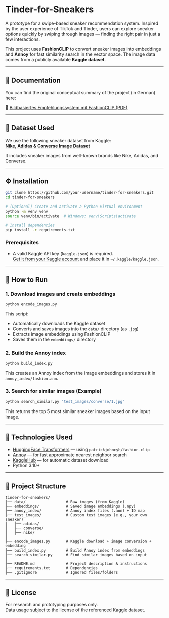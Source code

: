 # Tinder-for-Sneakers

A prototype for a swipe-based sneaker recommendation system. Inspired by the user experience of TikTok and Tinder, users can explore sneaker options quickly by swiping through images — finding the right pair in just a few interactions.

This project uses **FashionCLIP** to convert sneaker images into embeddings and **Annoy** for fast similarity search in the vector space. The image data comes from a publicly available **Kaggle dataset**.

---

## 📄 Documentation

You can find the original conceptual summary of the project (in German) here:

📘 [Bildbasiertes Empfehlungssystem mit FashionCLIP (PDF)](docs/fashionclip-paper.pdf)

---

## 📁 Dataset Used

We use the following sneaker dataset from Kaggle:  
**[Nike, Adidas & Converse Image Dataset](https://www.kaggle.com/datasets/die9origephit/nike-adidas-and-converse-imaged)**

It includes sneaker images from well-known brands like Nike, Adidas, and Converse.

---

## ⚙️ Installation

```bash
git clone https://github.com/your-username/tinder-for-sneakers.git
cd tinder-for-sneakers
```

```bash
# (Optional) Create and activate a Python virtual environment
python -m venv venv
source venv/bin/activate  # Windows: venv\Scripts\activate
```

```bash
# Install dependencies
pip install -r requirements.txt
```

### Prerequisites

- A valid Kaggle API key (`kaggle.json`) is required.  
  [Get it from your Kaggle account](https://www.kaggle.com/account) and place it in `~/.kaggle/kaggle.json`.

---

## 🚀 How to Run

### 1. Download images and create embeddings

```bash
python encode_images.py
```

This script:
- Automatically downloads the Kaggle dataset
- Converts and saves images into the `data/` directory (as `.jpg`)
- Extracts image embeddings using FashionCLIP
- Saves them in the `embeddings/` directory

### 2. Build the Annoy index

```bash
python build_index.py
```

This creates an Annoy index from the image embeddings and stores it in `annoy_index/fashion.ann`.

### 3. Search for similar images (Example)

```bash
python search_similar.py "test_images/converse/1.jpg"
```

This returns the top 5 most similar sneaker images based on the input image.

---

## 🧠 Technologies Used

- [HuggingFace Transformers](https://huggingface.co) — using `patrickjohncyh/fashion-clip`
- [Annoy](https://github.com/spotify/annoy) — for fast approximate nearest neighbor search
- [KaggleHub](https://github.com/ishant1609/KaggleHub) — for automatic dataset download
- Python 3.10+

---

## 📂 Project Structure

```
tinder-for-sneakers/
├── data/                  # Raw images (from Kaggle)
├── embeddings/            # Saved image embeddings (.npy)
├── annoy_index/           # Annoy index files (.ann) + ID map
├── test_images/           # Custom test images (e.g., your own sneaker)
│   ├── adidas/
│   ├── converse/
│   ├── nike/
│ 
├── encode_images.py       # Kaggle download + image conversion + embedding
├── build_index.py         # Build Annoy index from embeddings
├── search_similar.py      # Find similar images based on input
│
├── README.md              # Project description & instructions
├── requirements.txt       # Dependencies
├── .gitignore             # Ignored files/folders
```

---

## 📄 License

For research and prototyping purposes only.  
Data usage subject to the license of the referenced Kaggle dataset.
